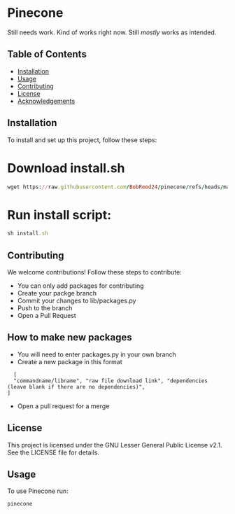 # Pinecone

Still needs work. Kind of works right now. Still *mostly* works as intended.

## Table of Contents

- [Installation](#installation)
- [Usage](#usage)
- [Contributing](#contributing)
- [License](#license)
- [Acknowledgements](#acknowledgements)

## Installation

To install and set up this project, follow these steps:


# Download install.sh
```ruby
wget https://raw.githubusercontent.com/BobReed24/pinecone/refs/heads/main/install.sh
```
# Run install script:
```ruby
sh install.sh
```

## Contributing
We welcome contributions! Follow these steps to contribute:

- You can only add packages for contributing
- Create your packge branch
- Commit your changes to lib/packages.py
- Push to the branch 
- Open a Pull Request

## How to make new packages
- You will need to enter packages.py in your own branch
- Create a new package in this format
```
  [
  "commandname/libname", "raw file download link", "dependencies (leave blank if there are no dependencies)",
]
```
- Open a pull request for a merge
  
## License
This project is licensed under the GNU Lesser General Public License v2.1. See the LICENSE file for details.

## Usage

To use Pinecone run:

```sh
pinecone
```
